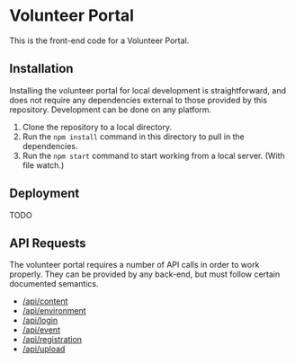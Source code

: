 # Volunteer Portal
This is the front-end code for a Volunteer Portal.

## Installation
Installing the volunteer portal for local development is straightforward, and does not require any
dependencies external to those provided by this repository. Development can be done on any platform.

  1. Clone the repository to a local directory.
  1. Run the `npm install` command in this directory to pull in the dependencies.
  1. Run the `npm start` command to start working from a local server. (With file watch.)

## Deployment
TODO

## API Requests
The volunteer portal requires a number of API calls in order to work properly. They can be provided
by any back-end, but must follow certain documented semantics.

  * [/api/content](API.md#apicontent)
  * [/api/environment](API.md#apienvironment)
  * [/api/login](API.md#apilogin)
  * [/api/event](API.md#apievent)
  * [/api/registration](API.md#apiregistration)
  * [/api/upload](API.md#apiupload)
